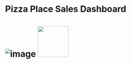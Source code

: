 <h1> Pizza Place Sales Dashboard <h1>
  
  
![image](https://user-images.githubusercontent.com/87001395/215988730-7171eab2-be0c-44f8-8038-ffd9316221b0.png)
<img src = "https://user-images.githubusercontent.com/87001395/215988730-7171eab2-be0c-44f8-8038-ffd9316221b0.png" width = "100" >

